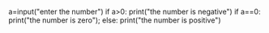 a=input("enter the number")
if a>0:
   print("the number is negative")
if a==0:
   print("the number is zero");
else:
   print("the number is positive")
